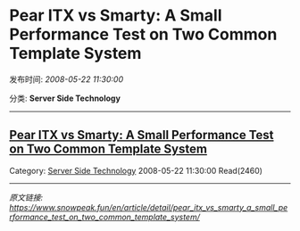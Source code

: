 # Pear ITX vs Smarty: A Small Performance Test on Two Common Template System

发布时间: *2008-05-22 11:30:00*

分类: __Server Side Technology__

---------

## [Pear ITX vs Smarty: A Small Performance Test on Two Common Template System](/en/article/detail/pear_itx_vs_smarty_a_small_performance_test_on_two_common_template_system/)

Category: [Server Side Technology](/en/article/category/server_side_technology/) 2008-05-22 11:30:00 Read(2460)


---
*原文链接: https://www.snowpeak.fun/en/article/detail/pear_itx_vs_smarty_a_small_performance_test_on_two_common_template_system/*
